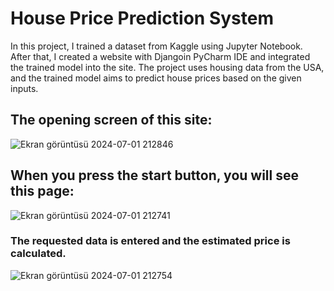 # House Price Prediction System

In this project, I trained a dataset from Kaggle using Jupyter Notebook. 
After that, I created a website with Djangoin PyCharm IDE and integrated the trained model into the site. The project uses housing data from the USA, and the trained model aims to predict house prices based on the given inputs.

## The opening screen of this site:

![Ekran görüntüsü 2024-07-01 212846](https://github.com/okaybuyukdeveci/house-price-prediction-system/assets/149660921/a5e5dbcf-28e4-44de-980b-fb4cee6486b1)

## When you press the start button, you will see this page:
![Ekran görüntüsü 2024-07-01 212741](https://github.com/okaybuyukdeveci/house-price-prediction-system/assets/149660921/c3d60310-3812-49d1-8069-7aded7f5c7db)

### The requested data is entered and the estimated price is calculated.
![Ekran görüntüsü 2024-07-01 212754](https://github.com/okaybuyukdeveci/house-price-prediction-system/assets/149660921/2b555dab-36ae-45f4-96d8-870089652a20)
